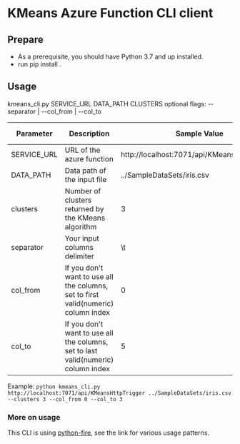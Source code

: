 # KMeans Azure Function CLI client

## Prepare
* As a prerequisite, you should have Python 3.7 and up installed.
* run pip install . 

 ## Usage
 kmeans_cli.py SERVICE_URL DATA_PATH CLUSTERS <flags>
  optional flags:        --separator | --col_from | --col_to
 
 | Parameter | Description                                                | Sample Value | Default Value | Mandatory? |
|-----------|------------------------------------------------------------------------------------|------|------------|------------|
|SERVICE_URL|URL of the azure function                                                           |http://localhost:7071/api/KMeansHTTPTrigger|   | yes  | 
|DATA_PATH  |Data path of the input file                                                         |../SampleDataSets/iris.csv| |yes|
| clusters  | Number of clusters returned by the KMeans algorithm                                | 3    |            | Yes        |
| separator | Your input columns delimiter                                                       | \t   | ,          | No         |
| col_from  | If you don't want to use all the columns, set to first valid(numeric) column index | 0    | 0          | No         |
| col_to    | If you don't want to use all the columns, set to last valid(numeric) column index  | 5    | Last Column| No         |

 
 Example: `python kmeans_cli.py http://localhost:7071/api/KMeansHttpTrigger ../SampleDataSets/iris.csv --clusters 3 --col_from 0 --col_to 3`
 
 ### More on usage
 This CLI is using [python-fire](https://github.com/google/python-fire/blob/master/docs/using-cli.md#interactive-flag), see the link for various usage patterns.  